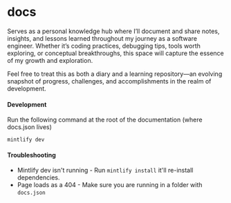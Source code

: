 # docs

Serves as a personal knowledge hub where I’ll document and share notes, insights, and lessons learned throughout my journey as a software engineer. Whether it’s coding practices, debugging tips, tools worth exploring, or conceptual breakthroughs, this space will capture the essence of my growth and exploration.

Feel free to treat this as both a diary and a learning repository—an evolving snapshot of progress, challenges, and accomplishments in the realm of development.

#### Development

Run the following command at the root of the documentation (where docs.json lives)

```
mintlify dev
```

#### Troubleshooting

- Mintlify dev isn't running - Run `mintlify install` it'll re-install dependencies.
- Page loads as a 404 - Make sure you are running in a folder with `docs.json`

